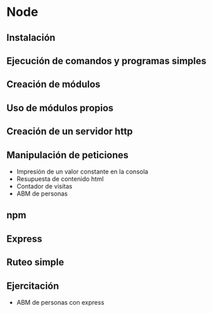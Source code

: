 # Node

## Instalación

## Ejecución de comandos y programas simples

## Creación de módulos

## Uso de módulos propios

## Creación de un servidor http

## Manipulación de peticiones

* Impresión de un valor constante en la consola
* Resupuesta de contenido html
* Contador de visitas
* ABM de personas

## npm

## Express

## Ruteo simple

## Ejercitación

* ABM de personas con express

